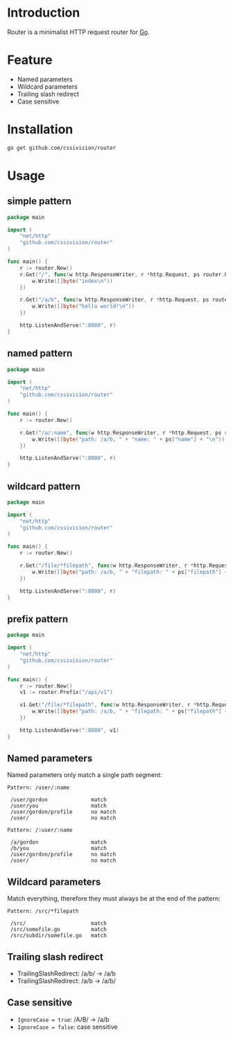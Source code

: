 # Introduction
Router is a minimalist HTTP request router for [Go](https://golang.org/).

# Feature
* Named parameters
* Wildcard parameters
* Trailing slash redirect
* Case sensitive

# Installation
```sh
go get github.com/cssivision/router
```

# Usage

## simple pattern
```go
package main

import (
    "net/http"
    "github.com/cssivision/router"
)

func main() {
    r := router.New()
    r.Get("/", func(w http.ResponseWriter, r *http.Request, ps router.Params){
        w.Write([]byte("index\n"))
    })

    r.Get("/a/b", func(w http.ResponseWriter, r *http.Request, ps router.Params){
        w.Write([]byte("hello world!\n"))
    })

    http.ListenAndServe(":8080", r)
}
```
## named pattern
```go
package main

import (
    "net/http"
    "github.com/cssivision/router"
)

func main() {
    r := router.New()

    r.Get("/a/:name", func(w http.ResponseWriter, r *http.Request, ps router.Params){
        w.Write([]byte("path: /a/b, " + "name: " + ps["name"] + "\n"))
    })

    http.ListenAndServe(":8080", r)
}
```

## wildcard pattern
```go
package main

import (
    "net/http"
    "github.com/cssivision/router"
)

func main() {
    r := router.New()

    r.Get("/file/*filepath", func(w http.ResponseWriter, r *http.Request, ps router.Params){
        w.Write([]byte("path: /a/b, " + "filepath: " + ps["filepath"] + "\n"))
    })

    http.ListenAndServe(":8080", r)
}
```

## prefix pattern
```go
package main

import (
    "net/http"
    "github.com/cssivision/router"
)

func main() {
    r := router.New()
    v1 := router.Prefix("/api/v1")

    v1.Get("/file/*filepath", func(w http.ResponseWriter, r *http.Request, ps router.Params){
        w.Write([]byte("path: /a/b, " + "filepath: " + ps["filepath"] + "\n"))
    })

    http.ListenAndServe(":8080", v1)
}
```

## Named parameters
Named parameters only match a single path segment:
```
Pattern: /user/:name

 /user/gordon              match
 /user/you                 match
 /user/gordon/profile      no match
 /user/                    no match

Pattern: /:user/:name

 /a/gordon                 match
 /b/you                    match
 /user/gordon/profile      no match
 /user/                    no match
```
## Wildcard parameters
Match everything, therefore they must always be at the end of the pattern:

```
Pattern: /src/*filepath

 /src/                     match
 /src/somefile.go          match
 /src/subdir/somefile.go   match
 ```
## Trailing slash redirect
* TrailingSlashRedirect: /a/b/ -> /a/b
* TrailingSlashRedirect: /a/b -> /a/b/

## Case sensitive
* `IgnoreCase = true`: /A/B/ -> /a/b
* `IgnoreCase = false`: case sensitive

